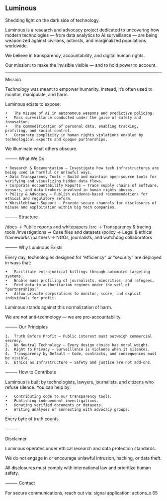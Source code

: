 **Luminous**
-----------
Shedding light on the dark side of technology.

Luminous is a research and advocacy project dedicated to uncovering how modern technologies — from data analytics to AI surveillance — are being weaponized against civilians, activists, and marginalized populations worldwide.

We believe in transparency, accountability, and digital human rights.

Our mission: to make the invisible visible — and to hold power to account.

------------

Mission

Technology was meant to empower humanity.
Instead, it’s often used to monitor, manipulate, and harm.

Luminous exists to expose:

	•	The misuse of AI in autonomous weapons and predictive policing.
	•	Mass surveillance conducted under the guise of safety and innovation.
	•	The commodification of personal data, enabling tracking, profiling, and social control.
	•	Corporate complicity in human rights violations enabled by technological exports and opaque partnerships.

We illuminate what others obscure.

⸻
What We Do

	• Research & Documentation — Investigate how tech infrastructures are being used in harmful or unlawful ways.
	• Data Transparency Tools — Build and maintain open-source tools for verifying and visualizing hidden data flows.
	• Corporate Accountability Reports — Trace supply chains of software, sensors, and data brokers involved in human rights abuses.
	• Policy & Advocacy — Publish evidence-based recommendations for ethical and regulatory reform.
	• Whistleblower Support — Provide secure channels for disclosures of misuse and exploitation within big tech companies.

⸻
Structure

/docs            → Public reports and whitepapers
/src             → Transparency & tracing tools
/investigations  → Case files and datasets
/policy          → Legal & ethical frameworks
/partners        → NGOs, journalists, and watchdog collaborators


⸻
Why Luminous Exists

Every day, technologies designed for “efficiency” or “security” are deployed in ways that:

	•	Facilitate extrajudicial killings through automated targeting systems.
	•	Enable mass profiling of journalists, minorities, and refugees.
	•	Feed data to authoritarian regimes under the veil of “partnerships.”
	•	Allow private corporations to monitor, score, and exploit individuals for profit.

Luminous stands against this normalization of harm.

We are not anti-technology — we are pro-accountability.

⸻
Our Principles

	1.	Truth Before Profit — Public interest must outweigh commercial secrecy.
	2.	No Neutral Technology — Every design choice has moral weight.
	3.	Right to Privacy — Surveillance is violence when it silences.
	4.	Transparency by Default — Code, contracts, and consequences must be visible.
	5.	Ethics as Infrastructure — Safety and justice are not add-ons.

⸻
How to Contribute

Luminous is built by technologists, lawyers, journalists, and citizens who refuse silence.
You can help by:

	•	Contributing code to our transparency tools.
	•	Publishing independent investigations.
	•	Donating verified documents or datasets.
	•	Writing analyses or connecting with advocacy groups.

Every byte of truth counts.

⸻

Disclaimer

Luminous operates under ethical research and data protection standards.

We do not engage in or encourage unlawful intrusion, hacking, or data theft.

All disclosures must comply with international law and prioritize human safety.

⸻
Contact

For secure communications, reach out via:
signal application:
actions_x.65
